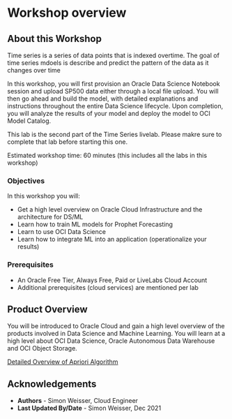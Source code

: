 # Workshop overview

## About this Workshop

Time series is a series of data points that is indexed overtime. The goal of time series mdoels is describe and predict the pattern of the data as it changes over time

In this workshop, you will first provision an Oracle Data Science Notebook session and upload SP500 data either through a local file upload. You will then go ahead and build the model, with detailed explanations and instructions throughout the entire Data Science lifecycle. Upon completion, you will analyze the results of your model and deploy the model to OCI Model Catalog.

This lab is the second part of the Time Series livelab. Please makre sure to complete that lab before starting this one.

Estimated workshop time: 60 minutes (this includes all the labs in this workshop)

### Objectives

In this workshop you will:
* Get a high level overview on Oracle Cloud Infrastructure and the architecture for DS/ML
* Learn how to train ML models for Prophet Forecasting
* Learn to use OCI Data Science
* Learn how to integrate ML into an application (operationalize your results)

### Prerequisites

* An Oracle Free Tier, Always Free, Paid or LiveLabs Cloud Account
* Additional prerequisites (cloud services) are mentioned per lab

## Product Overview

You will be introduced to Oracle Cloud and gain a high level overview of the products involved in Data Science and Machine Learning. You will learn at a high level about OCI Data Science, Oracle Autonomous Data Warehouse and OCI Object Storage.

[Detailed Overview of Apriori Algorithm](https://docs.oracle.com/database/121/DMCON/GUID-B7D12599-FB4C-45E3-BCE4-E54A3C6F0E64.htm#DMCON294)

## Acknowledgements
* **Authors** - Simon Weisser, Cloud Engineer
* **Last Updated By/Date** - Simon Weisser, Dec 2021

